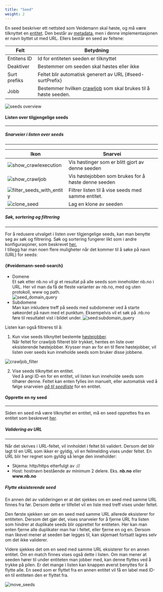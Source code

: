 ```yaml
---
title: "Seed"
weight: 2
---
```


En seed beskriver ett nettsted som Veidemann skal høste, og må være tilknyttet en [entitet](../entity). 
Den består av [metadata](../#veidemann-meta), men i denne implementasjonen er navn byttet ut med URL. 
Ellers består en seed av feltene:
  
Felt           | Betydning
---------------|------------------------------------------------------------------------------
Entitens ID    | Id for entiteten seeden er tilknyttet
Deaktiver      | Bestemmer om seeden skal høstes eller ikke
Surt prefiks   | Feltet blir automatisk generert av URL {#seed-surtPrefix}
Jobb           | Bestemmer hvilken [crawljob](../crawljob) som skal brukes til å høste seeden.  
  
![seeds overview](/veidemann/docs/img/seed/veidemann_dashboard_seed_overview.png)  

#### Listen over tilgjengelige seeds
-------------------------------------

##### Snarveier i listen over seeds
-----------------------------------
Ikon                                                                                                 | Snarvei
-----------------------------------------------------------------------------------------------------|---------------------------------------------------                                                                              
![show_crawlexecution](/veidemann/docs/img/icons/veidemann_dashboard_icon_report_crawlexecution.png) | Vis høstinger som er blitt gjort av denne seeden
![show_crawljob](/veidemann/docs/img/icons/veidemann_dashboard_icon_crawljob.png)                    | Vis høstejobben som brukes for å høste denne seeden
![filter_seeds_with_entity](/veidemann/docs/img/icons/veidemann_dashboard_icon_entity.png)           | Filtrer listen til å vise seeds med samme entitet.
![clone_seed](/veidemann/docs/img/icons/veidemann_dashboard_icon_clone_config.png)                   | Lag en klone av seeden  
  
##### Søk, sortering og filtrering
----------------------------------

For å redusere utvalget i listen over tilgjengelige seeds, kan man benytte seg av søk og filtrering.
Søk og sortering fungerer likt som i andre konfigurasjoner, som beskrevet [her.](../#config-search-filter-sort)  
I tillegg har man noen flere muligheter når det kommer til å søke på navn (URL) for seeds:

#### {#veidemann-seed-search}
- Domene  
  Et søk etter nb.no vil gi et resultat på alle seeds som inneholder nb.no i URL. Her vil man da få de fleste varianter av nb.no, med og uten protokoll, www og path.  
  ![seed_domain_query](/veidemann/docs/img/seed/veidemann_dashboard_seed_domain_query.png)
- Subdomene  
  Man kan inkludere treff på seeds med subdomener ved å starte søkeordet på navn med et punktum.
  Eksempelvis vil et søk på .nb.no føre til resultatet vist i bildet under.
  ![seed:subdomain_query](/veidemann/docs/img/seed/veidemann_dashboard_seed_subdomain_query.png)
  

Listen kan også filtreres til å:

1. Kun vise seeds tilknyttet bestemte [høstejobber](../crawljob).  
Når feltet for crawljob filteret blir trykket, hentes en liste over eksisterende høstejobber.
Krysser man av for en til flere høstejobber, vil listen over seeds kun inneholde seeds som
bruker disse jobbene. 

![crawljob_filter](/veidemann/docs/img/seed/veidemann_dashboard_seed_crawljob_filter.png)

2. Vise seeds tilknyttet en entitet.  
Ved å angi ID-en for en entitet, vil listen kun inneholde seeds som tilhører denne. 
Feltet kan enten fylles inn manuelt, eller automatisk ved å følge snarveien 
[*gå til seedliste*](../entity/#entity-list-seeds) for en entitet.

    
#### Opprette en ny seed
--------------------------
Siden en seed må være tilknyttet en entitet, må en seed opprettes fra en entitet som beskrevet 
[her](../entity/#entity-add-seed).


##### Validering av URL
----------------------
Når det skrives i URL-feltet, vil innholdet i feltet bli validert.
Dersom det blir lagt til en URL som ikker er gyldig, vil en feilmelding vises under feltet.
En URL blir her regnet som gyldig så lenge den inneholder:
- Skjema: http/https etterfulgt av ://
- Host: hostnavn bestående av minimum 2 delere. Eks. **nb.no** eller **www\.nb.no**

##### Flytte eksisterende seed
En annen del av valideringen er at det sjekkes om en seed med samme URL finnes fra før.
Dersom dette er tilfellet vil en liste med treff vises under feltet.

Den første sjekken ser om en seed med samme URL allerede eksisterer for entiteten. 
Dersom det gjør det, vises snarveier for å fjerne URL fra listen som hindrer at duplikate seeds blir opprettet for entiteten.
Her kan man enten fjerne alle duplikater man har i feltet, eller fjerne en og en. 
Dersom man likevel mener at seeden bør legges til, kan skjemaet fortsatt lagres selv om det ikke validerer.

Videre sjekkes det om en seed med samme URL eksisterer for en annen entitet. 
Om en match finnes vises også dette i listen. 
Om man mener at seeden hører til under entiteten man jobber med, kan denne flyttes ved å trykke på pilen.
Er det mange i listen kan knappen øverst benyttes for å flytte alle.
En seed som er flyttet fra en annen entitet vil få en label med ID-en til entiteten den er flyttet fra.

![move_seeds](/veidemann/docs/img/seed/veidemann_dashboard_seed_move.png)

 


